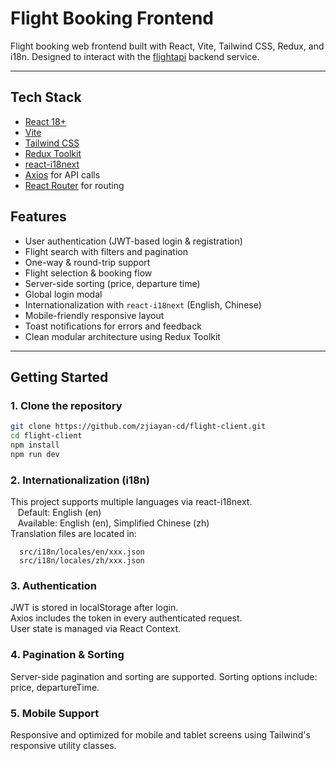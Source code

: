# Flight Booking Frontend

Flight booking web frontend built with React, Vite, Tailwind CSS, Redux, and i18n. Designed to interact with the [flightapi](https://github.com/zjiayan-cd/flightapi) backend service.

---

## Tech Stack

- [React 18+](https://reactjs.org/)
- [Vite](https://vitejs.dev/)
- [Tailwind CSS](https://tailwindcss.com/)
- [Redux Toolkit](https://redux-toolkit.js.org/)
- [react-i18next](https://react.i18next.com/)
- [Axios](https://axios-http.com/) for API calls
- [React Router](https://reactrouter.com/) for routing

##  Features

-  User authentication (JWT-based login & registration)  
-  Flight search with filters and pagination  
-  One-way & round-trip support  
-  Flight selection & booking flow  
-  Server-side sorting (price, departure time)   
-  Global login modal  
-  Internationalization with `react-i18next` (English, Chinese)  
-  Mobile-friendly responsive layout  
-  Toast notifications for errors and feedback  
-  Clean modular architecture using Redux Toolkit   
---

##  Getting Started

### 1. Clone the repository

```bash
git clone https://github.com/zjiayan-cd/flight-client.git
cd flight-client
npm install
npm run dev
```
### 2. Internationalization (i18n)

This project supports multiple languages via react-i18next.  
&nbsp;&nbsp;  Default: English (en)  
&nbsp;&nbsp;  Available: English (en), Simplified Chinese (zh)  
Translation files are located in:  
```
  src/i18n/locales/en/xxx.json  
  src/i18n/locales/zh/xxx.json
```

### 3. Authentication
JWT is stored in localStorage after login.  
Axios includes the token in every authenticated request.  
User state is managed via React Context.  

### 4. Pagination & Sorting
Server-side pagination and sorting are supported.
Sorting options include: price, departureTime.  

### 5. Mobile Support
Responsive and optimized for mobile and tablet screens using Tailwind's responsive utility classes.
